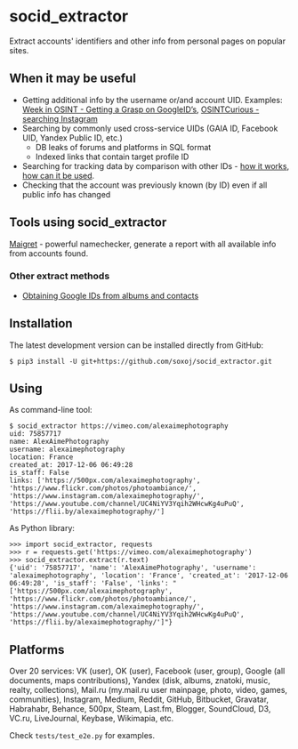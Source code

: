 # socid_extractor
Extract accounts' identifiers and other info from personal pages on popular sites.

## When it may be useful

- Getting additional info by the username or/and account UID. Examples: [Week in OSINT - Getting a Grasp on GoogleID’s](https://medium.com/week-in-osint/getting-a-grasp-on-googleids-77a8ab707e43), [OSINTCurious - searching Instagram](https://osintcurio.us/2019/10/01/searching-instagram-part-2/)
- Searching by commonly used cross-service UIDs (GAIA ID, Facebook UID, Yandex Public ID, etc.)
  - DB leaks of forums and platforms in SQL format
  - Indexed links that contain target profile ID
- Searching for tracking data by comparison with other IDs - [how it works](https://www.eff.org/wp/behind-the-one-way-mirror), [how can it be used](https://www.nytimes.com/interactive/2019/12/19/opinion/location-tracking-cell-phone.html).
- Checking that the account was previously known (by ID) even if all public info has changed

## Tools using socid_extractor

[Maigret](https://github.com/soxoj/maigret) - powerful namechecker, generate a report with all available info from accounts found. 

### Other extract methods

- [Obtaining Google IDs from albums and contacts](https://medium.com/week-in-osint/getting-a-grasp-on-googleids-77a8ab707e43)

## Installation

The latest development version can be installed directly from GitHub:

    $ pip3 install -U git+https://github.com/soxoj/socid_extractor.git

## Using

As command-line tool:
```
$ socid_extractor https://vimeo.com/alexaimephotography
uid: 75857717
name: AlexAimePhotography
username: alexaimephotography
location: France
created_at: 2017-12-06 06:49:28
is_staff: False
links: ['https://500px.com/alexaimephotography', 'https://www.flickr.com/photos/photoambiance/', 'https://www.instagram.com/alexaimephotography/', 'https://www.youtube.com/channel/UC4NiYV3Yqih2WHcwKg4uPuQ', 'https://flii.by/alexaimephotography/']
```

As Python library:
```
>>> import socid_extractor, requests
>>> r = requests.get('https://vimeo.com/alexaimephotography')
>>> socid_extractor.extract(r.text)
{'uid': '75857717', 'name': 'AlexAimePhotography', 'username': 'alexaimephotography', 'location': 'France', 'created_at': '2017-12-06 06:49:28', 'is_staff': 'False', 'links': "['https://500px.com/alexaimephotography', 'https://www.flickr.com/photos/photoambiance/', 'https://www.instagram.com/alexaimephotography/', 'https://www.youtube.com/channel/UC4NiYV3Yqih2WHcwKg4uPuQ', 'https://flii.by/alexaimephotography/']"}
```

## Platforms

Over 20 services: VK (user), OK (user), Facebook (user, group), Google (all documents, maps contributions), Yandex (disk, albums, znatoki, music, realty, collections), Mail.ru (my.mail.ru user mainpage, photo, video, games, communities), Instagram, Medium, Reddit, GitHub, Bitbucket, Gravatar, Habrahabr, Behance, 500px, Steam, Last.fm, Blogger, SoundCloud, D3, VC.ru, LiveJournal, Keybase, Wikimapia, etc.

Check `tests/test_e2e.py` for examples.
